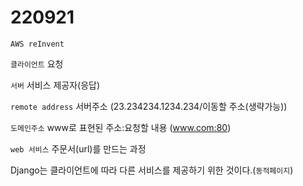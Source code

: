 # 220921

`AWS reInvent`

`클라이언트` 요청

`서버` 서비스 제공자(응답)

`remote address` 서버주소 (23.234234.1234.234/이동할 주소(생략가능))

`도메인주소` www로 표현된 주소:요청할 내용 (www.com:80)

`web 서비스` 주문서(url)를 만드는 과정

Django는 클라이언트에 따라 다른 서비스를 제공하기 위한 것이다.(`동적페이지`)